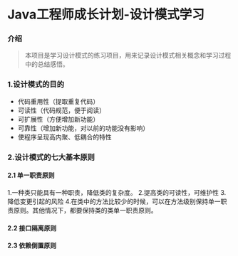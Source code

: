 # Java工程师成长计划-设计模式学习


### 介绍
>本项目是学习设计模式的练习项目，用来记录设计模式相关概念和学习过程中的总结感悟。


### 1.设计模式的目的

* 代码重用性（提取重复代码）
* 可读性（代码规范，便于阅读）
* 可扩展性（方便增加新功能）
* 可靠性（增加新功能，对以前的功能没有影响）
* 使程序呈现高内聚、低耦合的特性


### 2.设计模式的七大基本原则

#### 2.1 单一职责原则
1.一种类只能具有一种职责，降低类的复杂度。
2.提高类的可读性，可维护性
3.降低变更引起的风险
4.在类中的方法比较少的时候，可以在方法级别保持单一职责原则。其他情况下，都要保持类的类单一职责原则。

#### 2.2 接口隔离原则



#### 2.3 依赖倒置原则

